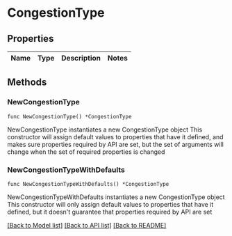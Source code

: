 # CongestionType

## Properties

Name | Type | Description | Notes
------------ | ------------- | ------------- | -------------

## Methods

### NewCongestionType

`func NewCongestionType() *CongestionType`

NewCongestionType instantiates a new CongestionType object
This constructor will assign default values to properties that have it defined,
and makes sure properties required by API are set, but the set of arguments
will change when the set of required properties is changed

### NewCongestionTypeWithDefaults

`func NewCongestionTypeWithDefaults() *CongestionType`

NewCongestionTypeWithDefaults instantiates a new CongestionType object
This constructor will only assign default values to properties that have it defined,
but it doesn't guarantee that properties required by API are set


[[Back to Model list]](../README.md#documentation-for-models) [[Back to API list]](../README.md#documentation-for-api-endpoints) [[Back to README]](../README.md)


